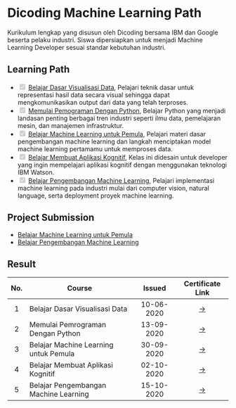 <html> 
  <head>
    <body>
      <h1>Dicoding Machine Learning Path</h1>
      <p>Kurikulum lengkap yang disusun oleh Dicoding bersama IBM dan Google beserta pelaku industri. Siswa dipersiapkan untuk menjadi Machine Learning Developer sesuai standar kebutuhan industri.</p>
      <h2>Learning Path</h2>
      <ul class="contains-task-list">
        <li class="task-list-item">
        <input type="checkbox" id disabled class="task-list-item-checkbox" checked>
        <a href="https://www.dicoding.com/academies/177" rel="nofollow">Belajar Dasar Visualisasi Data</a>, Pelajari teknik dasar untuk representasi hasil data secara visual sehingga dapat mengkomunikasikan output dari data yang telah terproses.
        </li>
        <li class="task-list-item">
            <input type="checkbox" id disabled class="task-list-item-checkbox" checked>
            <a href="https://www.dicoding.com/academies/86" rel="nofollow">Memulai Pemograman Dengan Python</a>, Belajar Python yang menjadi landasan penting berbagai tren industri seperti ilmu data, pemelajaran mesin, dan manajemen infrastruktur.
        </li>
        <li class="task-list-item">
            <input type="checkbox" id disabled class="task-list-item-checkbox" checked>
            <a href="https://www.dicoding.com/academies/184" rel="nofollow">Belajar Machine Learning untuk Pemula</a>, Pelajari materi dasar pengembangan machine learning dan langkah menciptakan model machine learning pertamamu untuk memproses data.
        </li>
        <li class="task-list-item">
            <input type="checkbox" id disabled class="task-list-item-checkbox" checked>
            <a href="https://www.dicoding.com/academies/68" rel="nofollow">Belajar Membuat Aplikasi Kognitif</a>, Kelas ini didesain untuk developer yang ingin mempelajari aplikasi kognitif dengan menggunakan teknologi IBM Watson.
        </li>
        <li class="task-list-item">
            <input type="checkbox" id disabled class="task-list-item-checkbox" checked>
            <a href="https://www.dicoding.com/academies/185" rel="nofollow">Belajar Pengembangan Machine Learning</a>, Pelajari implementasi machine learning pada industri mulai dari computer vision, natural language, serta deployment proyek machine learning.
        </li>
      </ul>
    <h2>Project Submission</h2>
    <ul>
        <li>
            <a href="https://github.com/muhamzahf/Dicoding-Machine-Learning-Developer-Path/tree/main/Dicoding-Machine-Learning-Developer-Path/Belajar-Machine-Learning-Untuk-Pemula/Submission_Dicoding_Machine_Learning_Pemula">Belajar Machine Learning untuk Pemula</a>   
        </li>
        <li>
            <a href="https://github.com/muhamzahf/Dicoding-Machine-Learning-Developer-Path/tree/main/Dicoding-Machine-Learning-Developer-Path/Belajar-Pengembangan-Machine-Learning">Belajar Pengembangan Machine Learning</a>   
        </li>
    </ul>
    <h2>Result</h2>
    <table>
        <thread>
            <tr>
                <th align="center">No.</th>
                <th align="center">Course</th>
                <th align="center">Issued</th>
                <th align="center">Certificate Link</th>
            </tr>
        <tbody>
            <tr>
                <td align="center">1</td>
                <td>Belajar Dasar Visualisasi Data</td>
                <td align="center">10-06-2020</td>
                <td align="center"><a href="https://www.dicoding.com/certificates/QGRX5587YX0M" rel="nofollow">→</a></td>
            </tr>
            <tr>
                <td align="center">2</td>
                <td>Memulai Pemrograman Dengan Python</td>
                <td align="center">13-09-2020</td>
                <td align="center"><a href="https://www.dicoding.com/certificates/OQLZ9JJMDX5D" rel="nofollow">→</a></td>
            </tr>
            <tr>
                <td align="center">3</td>
                <td>Belajar Machine Learning untuk Pemula</td>
                <td align="center">30-09-2020</td>
                <td align="center"><a href="https://www.dicoding.com/certificates/GRX5GGO23X0M" rel="nofollow">→</a></td>
            </tr>
            <tr>
                <td align="center">4</td>
                <td>Belajar Membuat Aplikasi Kognitif</td>
                <td align="center">02-10-2020</td>
                <td align="center"><a href="https://www.dicoding.com/certificates/L4PQMMWM7ZO1" rel="nofollow">→</a></td>
            </tr>
            <tr>
                <td align="center">5</td>
                <td>Belajar Pengembangan Machine Learning</td>
                <td align="center">15-10-2020</td>
                <td align="center"><a href="https://www.dicoding.com/certificates/N9ZODEV90PG5" rel="nofollow">→</a></td>
            </tr>
        </tbody>
        </thread>
    </table>
    </body>  
  </head> 
</html>
